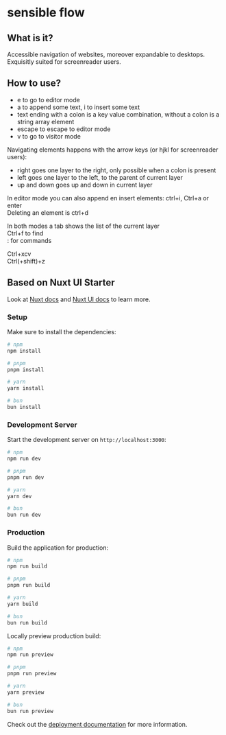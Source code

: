 # sensible flow

## What is it?

Accessible navigation of websites, moreover expandable to desktops. Exquisitly suited for screenreader users.

## How to use?

- e to go to editor mode
- a to append some text, i to insert some text
- text ending with a colon is a key value combination, without a colon is a string array element
- escape to escape to editor mode
- v to go to visitor mode

Navigating elements happens with the arrow keys (or hjkl for screenreader users):

- right goes one layer to the right, only possible when a colon is present
- left goes one layer to the left, to the parent of current layer
- up and down goes up and down in current layer

In editor mode you can also append en insert elements: ctrl+i, Ctrl+a or enter  
Deleting an element is ctrl+d

In both modes a tab shows the list of the current layer  
Ctrl+f to find  
: for commands

Ctrl+xcv  
Ctrl(+shift)+z

## Based on Nuxt UI Starter

Look at [Nuxt docs](https://nuxt.com/docs/getting-started/introduction) and [Nuxt UI docs](https://ui.nuxt.com) to learn more.

### Setup

Make sure to install the dependencies:

```bash
# npm
npm install

# pnpm
pnpm install

# yarn
yarn install

# bun
bun install
```

### Development Server

Start the development server on `http://localhost:3000`:

```bash
# npm
npm run dev

# pnpm
pnpm run dev

# yarn
yarn dev

# bun
bun run dev
```

### Production

Build the application for production:

```bash
# npm
npm run build

# pnpm
pnpm run build

# yarn
yarn build

# bun
bun run build
```

Locally preview production build:

```bash
# npm
npm run preview

# pnpm
pnpm run preview

# yarn
yarn preview

# bun
bun run preview
```

Check out the [deployment documentation](https://nuxt.com/docs/getting-started/deployment) for more information.
